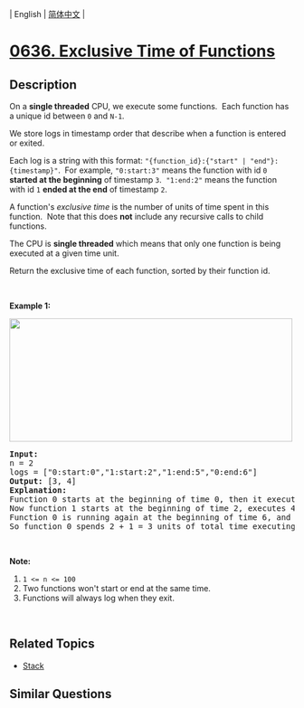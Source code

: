 
| English | [简体中文](README.md) |
# [0636. Exclusive Time of Functions](https://leetcode-cn.com/problems/exclusive-time-of-functions/)
## Description
<p>On a <strong>single threaded</strong> CPU, we execute some functions.&nbsp; Each function has a unique id between <code>0</code> and <code>N-1</code>.</p>

<p>We store logs in timestamp order that describe when a function is entered or exited.</p>

<p>Each log is a string with this format: <code>&quot;{function_id}:{&quot;start&quot; | &quot;end&quot;}:{timestamp}&quot;</code>.&nbsp; For example, <code>&quot;0:start:3&quot;</code>&nbsp;means the function with id <code>0</code> <strong>started at the beginning</strong> of timestamp <code>3</code>.&nbsp; <code>&quot;1:end:2&quot;</code> means the function with id <code>1</code> <strong>ended at the end</strong> of timestamp <code>2</code>.</p>

<p>A function&#39;s <em>exclusive time</em>&nbsp;is the number of units of time spent in this function.&nbsp; Note that this does <strong>not</strong> include any recursive&nbsp;calls to child functions.</p>

<p>The CPU is <strong>single threaded</strong> which means that only one function is being executed at a given time unit.</p>

<p>Return the exclusive time of each function, sorted by their function id.</p>

<p>&nbsp;</p>

<p><b>Example 1:</b></p>

<p><b><img alt="" src="https://assets.leetcode.com/uploads/2019/04/05/diag1b.png" style="width: 500px; height: 218px;" /></b></p>

<pre>
<b>Input:</b>
n = 2
logs = [&quot;0:start:0&quot;,&quot;1:start:2&quot;,&quot;1:end:5&quot;,&quot;0:end:6&quot;]
<b>Output: </b>[3, 4]
<b>Explanation:</b>
Function 0 starts at the beginning of time 0, then it executes 2 units of time and reaches the end of time 1.
Now function 1 starts at the beginning of time 2, executes 4 units of time and ends at time 5.
Function 0 is running again at the beginning of time 6, and also ends at the end of time 6, thus executing for 1 unit of time. 
So function 0 spends 2 + 1 = 3 units of total time executing, and function 1 spends 4 units of total time executing.
</pre>

<p>&nbsp;</p>

<p><b>Note:</b></p>

<ol>
	<li><code>1 &lt;= n &lt;= 100</code></li>
	<li>Two functions won&#39;t start or end at the same time.</li>
	<li>Functions will always log when they exit.</li>
</ol>

<p>&nbsp;</p>

## Related Topics
- [Stack](https://leetcode-cn.com/tag/stack)
## Similar Questions

